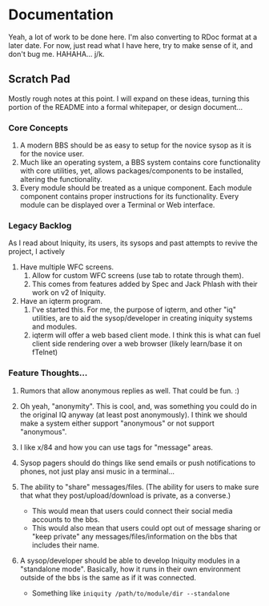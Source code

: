# Documentation
Yeah, a lot of work to be done here. I'm also converting to RDoc format at a later date. For now, just read what I have here, try to make sense of it, and don't bug me. HAHAHA... j/k.

## Scratch Pad
Mostly rough notes at this point. I will expand on these ideas, turning this portion of the README into a formal whitepaper, or design document...

### Core Concepts
1. A modern BBS should be as easy to setup for the novice sysop as it is for the novice user.
2. Much like an operating system, a BBS system contains core functionality with core utilities, yet, allows packages/components to be installed, altering the functionality.
2. Every module should be treated as a unique component. Each module component contains proper
instructions for its functionality. Every module can be displayed over a Terminal or Web interface.

### Legacy Backlog
As I read about Iniquity, its users, its sysops and past attempts to revive the project, I actively
1. Have multiple WFC screens.
    1. Allow for custom WFC screens (use tab to rotate through them).
    2. This comes from features added by Spec and Jack Phlash with their work on v2 of Iniquity.
2. Have an iqterm program.
    1. I've started this. For me, the purpose of iqterm, and other "iq" utilities, are to aid the sysop/developer in creating iniquity systems and modules.
    2. iqterm will offer a web based client mode. I think this is what can fuel client side rendering over a web browser (likely learn/base it on fTelnet)



### Feature Thoughts...

1. Rumors that allow anonymous replies as well. That could be fun. :)

2. Oh yeah, "anonymity". This is cool, and, was something you could do in the original IQ anyway (at least post anonymously). I think we should make a system either support "anonymous" or not support "anonymous".

2. I like x/84 and how you can use tags for "message" areas.
3. Sysop pagers should do things like send emails or push notifications to phones, not just play ansi music in a terminal...
4. The ability to "share" messages/files. (The ability for users to make sure that what they post/upload/download is private, as a converse.)
    - This would mean that users could connect their social media accounts to the bbs.
    - This would also mean that users could opt out of message sharing or "keep private" any messages/files/information on the bbs that includes their name.
5. A sysop/developer should be able to develop Iniquity modules in a "standalone mode". Basically, how it runs in their own environment outside of the bbs is the same as if it was connected.
    -  Something like `iniquity /path/to/module/dir --standalone`